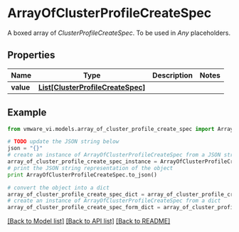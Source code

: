 # ArrayOfClusterProfileCreateSpec

A boxed array of *ClusterProfileCreateSpec*. To be used in *Any* placeholders. 

## Properties
Name | Type | Description | Notes
------------ | ------------- | ------------- | -------------
**value** | [**List[ClusterProfileCreateSpec]**](ClusterProfileCreateSpec.md) |  | 

## Example

```python
from vmware_vi.models.array_of_cluster_profile_create_spec import ArrayOfClusterProfileCreateSpec

# TODO update the JSON string below
json = "{}"
# create an instance of ArrayOfClusterProfileCreateSpec from a JSON string
array_of_cluster_profile_create_spec_instance = ArrayOfClusterProfileCreateSpec.from_json(json)
# print the JSON string representation of the object
print ArrayOfClusterProfileCreateSpec.to_json()

# convert the object into a dict
array_of_cluster_profile_create_spec_dict = array_of_cluster_profile_create_spec_instance.to_dict()
# create an instance of ArrayOfClusterProfileCreateSpec from a dict
array_of_cluster_profile_create_spec_form_dict = array_of_cluster_profile_create_spec.from_dict(array_of_cluster_profile_create_spec_dict)
```
[[Back to Model list]](../README.md#documentation-for-models) [[Back to API list]](../README.md#documentation-for-api-endpoints) [[Back to README]](../README.md)


